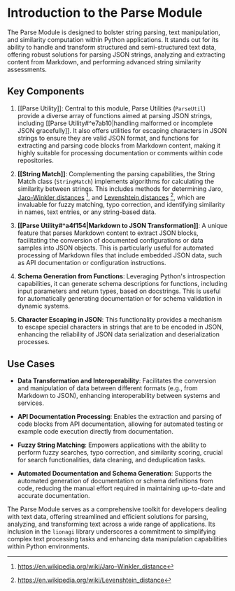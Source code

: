# Introduction to the Parse Module

The Parse Module is designed to bolster string parsing, text manipulation, and similarity computation within Python applications. It stands out for its ability to handle and transform structured and semi-structured text data, offering robust solutions for parsing JSON strings, analyzing and extracting content from Markdown, and performing advanced string similarity assessments.

## Key Components

1. [[Parse Utility]]: Central to this module, Parse Utilities (`ParseUtil`) provide a diverse array of functions aimed at parsing JSON strings, including [[Parse Utility#^e7ab10|handling malformed or incomplete JSON gracefully]]. It also offers utilities for escaping characters in JSON strings to ensure they are valid JSON format, and functions for extracting and parsing code blocks from Markdown content, making it highly suitable for processing documentation or comments within code repositories.

2. **[[String Match]]**: Complementing the parsing capabilities, the String Match class (`StringMatch`) implements algorithms for calculating the similarity between strings. This includes methods for determining Jaro, [Jaro-Winkler distances](https://en.wikipedia.org/wiki/Jaro–Winkler_distance) [^1], and [Levenshtein distances](https://en.wikipedia.org/wiki/Levenshtein_distance) [^2], which are invaluable for fuzzy matching, typo correction, and identifying similarity in names, text entries, or any string-based data.

3. **[[Parse Utility#^a4f154|Markdown to JSON Transformation]]**: A unique feature that parses Markdown content to extract JSON blocks, facilitating the conversion of documented configurations or data samples into JSON objects. This is particularly useful for automated processing of Markdown files that include embedded JSON data, such as API documentation or configuration instructions.

4. **Schema Generation from Functions**: Leveraging Python's introspection capabilities, it can generate schema descriptions for functions, including input parameters and return types, based on docstrings. This is useful for automatically generating documentation or for schema validation in dynamic systems.

5. **Character Escaping in JSON**: This functionality provides a mechanism to escape special characters in strings that are to be encoded in JSON, enhancing the reliability of JSON data serialization and deserialization processes.

## Use Cases

- **Data Transformation and Interoperability**: Facilitates the conversion and manipulation of data between different formats (e.g., from Markdown to JSON), enhancing interoperability between systems and services.

- **API Documentation Processing**: Enables the extraction and parsing of code blocks from API documentation, allowing for automated testing or example code execution directly from documentation.

- **Fuzzy String Matching**: Empowers applications with the ability to perform fuzzy searches, typo correction, and similarity scoring, crucial for search functionalities, data cleaning, and deduplication tasks.

- **Automated Documentation and Schema Generation**: Supports the automated generation of documentation or schema definitions from code, reducing the manual effort required in maintaining up-to-date and accurate documentation.

The Parse Module serves as a comprehensive toolkit for developers dealing with text data, offering streamlined and efficient solutions for parsing, analyzing, and transforming text across a wide range of applications. Its inclusion in the `lionagi` library underscores a commitment to simplifying complex text processing tasks and enhancing data manipulation capabilities within Python environments.

[^1]: https://en.wikipedia.org/wiki/Jaro–Winkler_distance
[^2]: https://en.wikipedia.org/wiki/Levenshtein_distance
